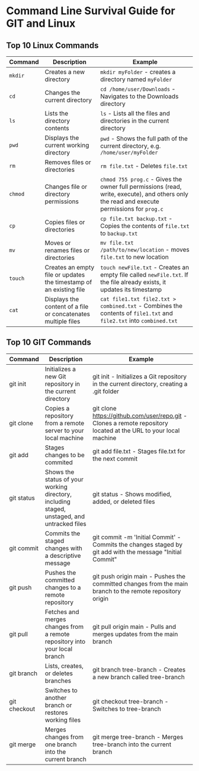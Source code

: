 # Command Line Survival Guide for GIT and Linux

## Top 10 Linux Commands

| Command  | Description             | Example             |	
|---------------------------|-----------------|-------------|	
| `mkdir` | Creates a new directory | `mkdir myFolder` -  creates a directory named `myFolder` |	
| `cd` | Changes the current directory | `cd /home/user/Downloads` - Navigates to the Downloads directory |	
| `ls` | Lists the directory contents | `ls` - Lists all the files and directories in the current directory |		
| `pwd` | Displays the current working directory | `pwd` - Shows the full path of the current directory, e.g. `/home/user/myFolder` |	
| `rm` | Removes files or directories | `rm file.txt` - Deletes `file.txt` |	
| `chmod` | Changes file or directory permissions | `chmod 755 prog.c` - Gives the owner full permissions (read, write, execute), and others only the read and execute permissions for `prog.c` |	
| `cp` | Copies files or directories | `cp file.txt backup.txt` - Copies the contents of `file.txt` to `backup.txt` |	
| `mv` | Moves or renames files or directories | `mv file.txt /path/to/new/location` - moves `file.txt` to new location |	
| `touch` | Creates an empty file or updates the timestamp of an existing file | `touch newFile.txt` - Creates an empty file called `newFile.txt`. If the file already exists, it updates its timestamp |	
| `cat` | Displays the content of a file or concatenates multiple files | `cat file1.txt file2.txt > combined.txt` - Combines the contents of `file1.txt` and `file2.txt` into `combined.txt` |	

## Top 10 GIT Commands

| Command  | Description             | Example             |
|---------------------------|-----------------|-------------|
| git init | Initializes a new Git repository in the current directory | git init - Initializes a Git repository in the current directory, creating a .git folder |	
| git clone | Copies a repository from a remote server to your local machine | git clone https://github.com/user/repo.git - Clones a remote repository located at the URL to your local machine |	
| git add | Stages changes to be commited | git add file.txt - Stages file.txt for the next commit |	
| git status | Shows the status of your working directory, including staged, unstaged, and untracked files | git status - Shows modified, added, or deleted files |	
| git commit | Commits the staged changes with a descriptive message | git commit -m 'Initial Commit' - Commits the changes staged by git add with the message "Initial Commit" |	
| git push | Pushes the committed changes to a remote repository | git push origin main - Pushes the committed changes from the main branch to the remote repository origin |	
| git pull | Fetches and merges changes from a remote repository into your local branch | git pull origin main - Pulls and merges updates from the main branch |	
| git branch | Lists, creates, or deletes branches | git branch tree-branch - Creates a new branch called tree-branch |		
| git checkout | Switches to another branch or restores working files| git checkout tree-branch - Switches to tree-branch |	
| git merge | Merges changes from one branch into the current branch | git merge tree-branch - Merges tree-branch into the current branch |	
